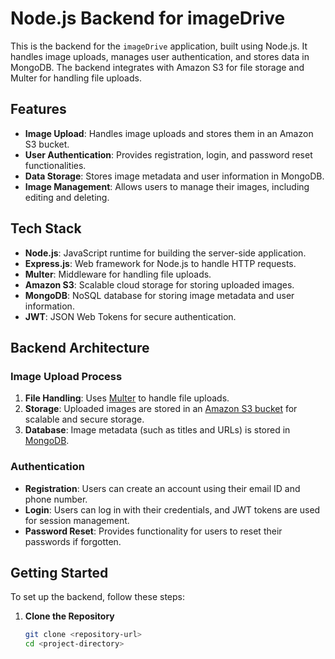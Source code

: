 # Node.js Backend for imageDrive

This is the backend for the `imageDrive` application, built using Node.js. It handles image uploads, manages user authentication, and stores data in MongoDB. The backend integrates with Amazon S3 for file storage and Multer for handling file uploads.

## Features

- **Image Upload**: Handles image uploads and stores them in an Amazon S3 bucket.
- **User Authentication**: Provides registration, login, and password reset functionalities.
- **Data Storage**: Stores image metadata and user information in MongoDB.
- **Image Management**: Allows users to manage their images, including editing and deleting.

## Tech Stack

- **Node.js**: JavaScript runtime for building the server-side application.
- **Express.js**: Web framework for Node.js to handle HTTP requests.
- **Multer**: Middleware for handling file uploads.
- **Amazon S3**: Scalable cloud storage for storing uploaded images.
- **MongoDB**: NoSQL database for storing image metadata and user information.
- **JWT**: JSON Web Tokens for secure authentication.

## Backend Architecture

### Image Upload Process

1. **File Handling**: Uses [Multer](https://www.npmjs.com/package/multer) to handle file uploads.
2. **Storage**: Uploaded images are stored in an [Amazon S3 bucket](https://aws.amazon.com/s3/) for scalable and secure storage.
3. **Database**: Image metadata (such as titles and URLs) is stored in [MongoDB](https://www.mongodb.com/).

### Authentication

- **Registration**: Users can create an account using their email ID and phone number.
- **Login**: Users can log in with their credentials, and JWT tokens are used for session management.
- **Password Reset**: Provides functionality for users to reset their passwords if forgotten.

## Getting Started

To set up the backend, follow these steps:

1. **Clone the Repository**
   ```bash
   git clone <repository-url>
   cd <project-directory>
